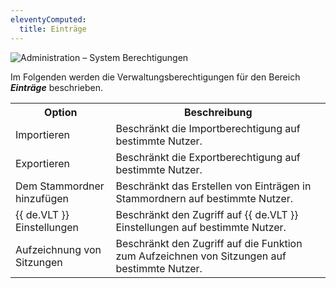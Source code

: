 ```yaml
---
eleventyComputed:
  title: Einträge
---
```

![Administration – System Berechtigungen](https://webdevolutions.azureedge.net/docs/de/server/ServerOp0060.png)

Im Folgenden werden die Verwaltungsberechtigungen für den Bereich ***Einträge*** beschrieben.
<table>
	<tr>
		<th>
Option
		</th>
		<th>
Beschreibung
		</th>
	</tr>
	<tr>
		<td>
Importieren
		</td>
		<td>
Beschränkt die Importberechtigung auf bestimmte Nutzer.
		</td>
	</tr>
	<tr>
		<td>
Exportieren
		</td>
		<td>
Beschränkt die Exportberechtigung auf bestimmte Nutzer.
		</td>
	</tr>
	<tr>
		<td>
Dem Stammordner hinzufügen
		</td>
		<td>
Beschränkt das Erstellen von Einträgen in Stammordnern auf bestimmte Nutzer.
		</td>
	</tr>
	<tr>
		<td>
{{ de.VLT }} Einstellungen
		</td>
		<td>
Beschränkt den Zugriff auf {{ de.VLT }} Einstellungen auf bestimmte Nutzer.
		</td>
	</tr>
	<tr>
		<td>
Aufzeichnung von Sitzungen
		</td>
		<td>
Beschränkt den Zugriff auf die Funktion zum Aufzeichnen von Sitzungen auf bestimmte Nutzer.
		</td>
	</tr>
</table>
